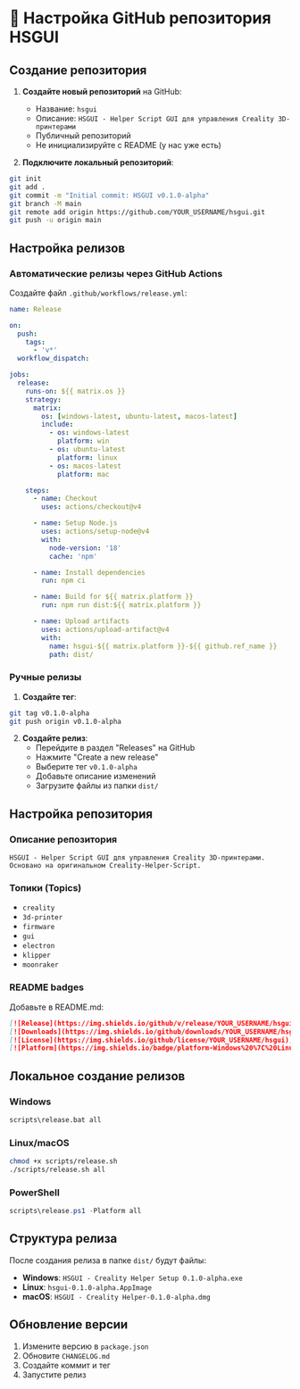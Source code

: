 # 🐙 Настройка GitHub репозитория HSGUI

## Создание репозитория

1. **Создайте новый репозиторий** на GitHub:
   - Название: `hsgui`
   - Описание: `HSGUI - Helper Script GUI для управления Creality 3D-принтерами`
   - Публичный репозиторий
   - Не инициализируйте с README (у нас уже есть)

2. **Подключите локальный репозиторий**:
```bash
git init
git add .
git commit -m "Initial commit: HSGUI v0.1.0-alpha"
git branch -M main
git remote add origin https://github.com/YOUR_USERNAME/hsgui.git
git push -u origin main
```

## Настройка релизов

### Автоматические релизы через GitHub Actions

Создайте файл `.github/workflows/release.yml`:

```yaml
name: Release

on:
  push:
    tags:
      - 'v*'
  workflow_dispatch:

jobs:
  release:
    runs-on: ${{ matrix.os }}
    strategy:
      matrix:
        os: [windows-latest, ubuntu-latest, macos-latest]
        include:
          - os: windows-latest
            platform: win
          - os: ubuntu-latest
            platform: linux
          - os: macos-latest
            platform: mac

    steps:
      - name: Checkout
        uses: actions/checkout@v4

      - name: Setup Node.js
        uses: actions/setup-node@v4
        with:
          node-version: '18'
          cache: 'npm'

      - name: Install dependencies
        run: npm ci

      - name: Build for ${{ matrix.platform }}
        run: npm run dist:${{ matrix.platform }}

      - name: Upload artifacts
        uses: actions/upload-artifact@v4
        with:
          name: hsgui-${{ matrix.platform }}-${{ github.ref_name }}
          path: dist/
```

### Ручные релизы

1. **Создайте тег**:
```bash
git tag v0.1.0-alpha
git push origin v0.1.0-alpha
```

2. **Создайте релиз**:
   - Перейдите в раздел "Releases" на GitHub
   - Нажмите "Create a new release"
   - Выберите тег `v0.1.0-alpha`
   - Добавьте описание изменений
   - Загрузите файлы из папки `dist/`

## Настройка репозитория

### Описание репозитория
```
HSGUI - Helper Script GUI для управления Creality 3D-принтерами. Основано на оригинальном Creality-Helper-Script.
```

### Топики (Topics)
- `creality`
- `3d-printer`
- `firmware`
- `gui`
- `electron`
- `klipper`
- `moonraker`

### README badges
Добавьте в README.md:

```markdown
[![Release](https://img.shields.io/github/v/release/YOUR_USERNAME/hsgui)](https://github.com/YOUR_USERNAME/hsgui/releases)
[![Downloads](https://img.shields.io/github/downloads/YOUR_USERNAME/hsgui/total)](https://github.com/YOUR_USERNAME/hsgui/releases)
[![License](https://img.shields.io/github/license/YOUR_USERNAME/hsgui)](LICENSE)
[![Platform](https://img.shields.io/badge/platform-Windows%20%7C%20Linux%20%7C%20macOS-blue)](https://github.com/YOUR_USERNAME/hsgui/releases)
```

## Локальное создание релизов

### Windows
```cmd
scripts\release.bat all
```

### Linux/macOS
```bash
chmod +x scripts/release.sh
./scripts/release.sh all
```

### PowerShell
```powershell
scripts\release.ps1 -Platform all
```

## Структура релиза

После создания релиза в папке `dist/` будут файлы:

- **Windows**: `HSGUI - Creality Helper Setup 0.1.0-alpha.exe`
- **Linux**: `hsgui-0.1.0-alpha.AppImage`
- **macOS**: `HSGUI - Creality Helper-0.1.0-alpha.dmg`

## Обновление версии

1. Измените версию в `package.json`
2. Обновите `CHANGELOG.md`
3. Создайте коммит и тег
4. Запустите релиз

